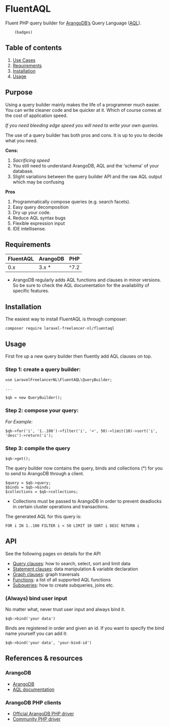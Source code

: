# FluentAQL

Fluent PHP query builder for [ArangoDB’s](https://www.arangodb.com) Query Language ([AQL](https://www.arangodb.com/docs/stable/aql/)).

		(badges)
## Table of contents
1. [Use Cases](#purpose)
2. [Requirements](#requirements)
3. [Installation](#installation)
4. [Usage](#usage)


## Purpose
Using a query builder mainly makes the life of a programmer much easier. You can write cleaner code 
and be quicker at it. Which of course comes at the cost of application speed.

*If you need bleeding edge speed you will need to write your own queries.*

The use of a query builder has both pros and cons. It is up to you to decide what you need.

**Cons:**
1) *Sacrificing speed*
3) You still need to understand ArangoDB, AQL and the 'schema' of your database.
2) Slight variations between the query builder API and the raw AQL output which may be confusing

**Pros**
1) Programmatically compose queries (e.g. search facets).
2) Easy query decomposition 
3) Dry up your code.
4) Reduce AQL syntax bugs
5) Flexible expression input
6) IDE intellisense.

## Requirements
| FluentAQL           | ArangoDB          | PHP               |
| :------------------ | :---------------- | :---------------- |
| 0.x                 | 3.x *             | ^7.2               |

* ArangoDB regularly adds AQL functions and clauses in minor versions. So be sure to check the AQL documentation for the availability of specific features.

## Installation
The easiest way to install FluentAQL is through composer:
```
composer require laravel-freelancer-nl/fluentaql 
```

## Usage
First fire up a new query builder then fluently add AQL clauses on top. 
### Step 1: create a query builder:
```
use LaravelFreelancerNL\FluentAQL\QueryBuilder;

...

$qb = new QueryBuilder();
```
### Step 2: compose your query:
*For Example:*
```
$qb->for('i', '1..100')->filter('i', '<', 50)->limit(10)->sort('i', 'desc')->return('i');
```

### Step 3: compile the query

```
$qb->get();
```
The query builder now contains the query, binds and collections (*) for you to send to ArangoDB through a client.
```
$query = $qb->query;
$binds = $qb->binds;
$collections = $qb->collections;
```
* Collections must be passed to ArangoDB in order to prevent deadlocks in certain cluster operations and transactions.

The generated AQL for this query is: 
```
FOR i IN 1..100 FILTER i < 50 LIMIT 10 SORT i DESC RETURN i
```

## API
See the following pages on details for the API

- [Query clauses](docs/api/query-clauses.md): how to search, select, sort and limit data 
- [Statement clauses](docs/api/statement-clauses.md): data manipulation & variable declaration
- [Graph clauses](docs/api/graph-clauses.md): graph traversals
- [Functions](docs/api/functions.md): a list of all supported AQL functions
- [Subqueries](docs/api/subqueries.md): how to create subqueries, joins etc.

### (Always) bind user input
No matter what, never trust user input and always bind it. 
``` 
$qb->bind('your data') 
```

Binds are registered in order and given an id. If you want to specify the bind name yourself you can add it: 
```
$qb->bind('your data', 'your-bind-id')
```

## References & resources 

### ArangoDB
- [ArangoDB](https://arangodb.com) 
- [AQL documentation](https://www.arangodb.com/docs/stable/aql/)

### ArangoDB PHP clients
- [Official ArangoDB PHP driver](https://github.com/arangodb/arangodb-php)
- [Community PHP driver](https://github.com/sandrokeil/arangodb-php-client)
